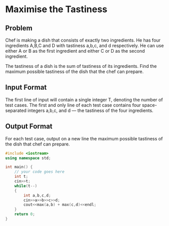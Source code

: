 # Maximise the Tastiness
## Problem
Chef is making a dish that consists of exactly two ingredients. He has four ingredients A,B,C and D with tastiness a,b,c, and d respectively. He can use either A or B as the first ingredient and either C or D as the second ingredient.

The tastiness of a dish is the sum of tastiness of its ingredients. Find the maximum possible tastiness of the dish that the chef can prepare.

## Input Format
The first line of input will contain a single integer T, denoting the number of test cases.
The first and only line of each test case contains four space-separated integers a,b,c, and d — the tastiness of the four ingredients.
## Output Format
For each test case, output on a new line the maximum possible tastiness of the dish that chef can prepare.

```cpp
#include <iostream>
using namespace std;

int main() {
	// your code goes here
	int t;
	cin>>t;
	while(t--)
	{
	    int a,b,c,d;
	    cin>>a>>b>>c>>d;
	    cout<<max(a,b) + max(c,d)<<endl;
	}
	return 0;
}
```
